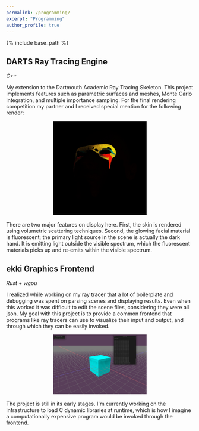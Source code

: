 ```yaml
---
permalink: /programming/
excerpt: "Programming"
author_profile: true
---
```


{% include base_path %}

## DARTS Ray Tracing Engine
_C++_

My extension to the Dartmouth Academic Ray Tracing Skeleton. This project implements features such as parametric surfaces and meshes, 
Monte Carlo integration, and multiple importance sampling. For the final rendering competition my partner and I received special 
mention for the following render:

<div align=center>
  <img src="../images/darts_fp.jpg" alt=""  width="50%" height="50%">
</div>
  
There are two major features on display here. First, the skin is rendered using volumetric scattering techniques. Second, the glowing 
facial material is fluorescent; the primary light source in the scene is actually the dark hand. It is emitting light outside the 
visible spectrum, which the fluorescent materials picks up and re-emits within the visible spectrum.

## ekki Graphics Frontend
_Rust + wgpu_

I realized while working on my ray tracer that a lot of boilerplate and debugging was spent on parsing scenes and displaying results. 
Even when this worked it was difficult to edit the scene files, considering they were all json. My goal with this project is to 
provide a common frontend that programs like ray tracers can use to visualize their input and output, and through which they can be
easily invoked.

<div align=center>
  <img src="../images/ekki.jpg" alt=""  width="50%" height="50%">
</div>

The project is still in its early stages. I'm currently working on the infrastructure to load C dynamic libraries at runtime, which is
how I imagine a computationally expensive program would be invoked through the frontend.
